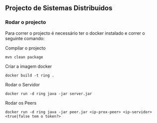 ## Projecto de Sistemas Distribuidos

### Rodar o projecto

Para correr o projecto é necessário ter o docker instalado e correr o seguinte comando:

Compilar o projecto

``` mvn clean package ```

Criar a imagem docker

``` docker build -t ring . ```

Rodar o Servidor

``` docker run -d ring java -jar server.jar ```

Rodar os Peers

``` docker run -d ring java -jar peer.jar <ip-prox-peer> <ip-servidor> <true|false tem o token?> ```


